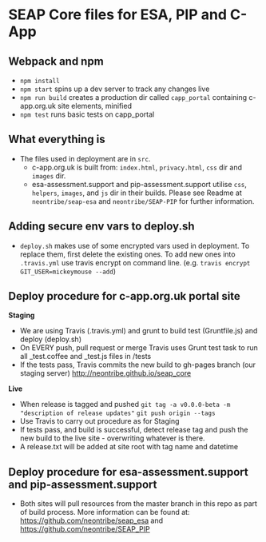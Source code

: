 # SEAP Core files for ESA, PIP and C-App

## Webpack and npm

* `npm install`
* `npm start` spins up a dev server to track any changes live
* `npm run build` creates a production dir called `capp_portal` containing c-app.org.uk site elements, minified
* `npm test` runs basic tests on capp_portal

## What everything is

* The files used in deployment are in `src`.
  * c-app.org.uk is built from: `index.html`, `privacy.html`, `css` dir and `images` dir.
  * esa-assessment.support and pip-assessment.support utilise `css`, `helpers`, `images`, and `js` dir in their builds. Please see Readme at `neontribe/seap-esa` and `neontribe/SEAP-PIP` for further information.

## Adding secure env vars to deploy.sh

* `deploy.sh` makes use of some encrypted vars used in deployment. To replace them, first delete the existing ones. To add new ones into `.travis.yml` use travis encrypt on command line. (e.g. `travis encrypt GIT_USER=mickeymouse --add`)

## Deploy procedure for c-app.org.uk portal site

__Staging__
* We are using Travis (.travis.yml) and grunt to build test (Gruntfile.js) and deploy (deploy.sh)
* On EVERY push, pull request or merge Travis uses Grunt test task to run all _test.coffee and _test.js files in /tests
* If the tests pass, Travis commits the new build to gh-pages branch (our staging
server) http://neontribe.github.io/seap_core

__Live__
* When release is tagged and pushed
`git tag -a v0.0.0-beta -m "description of release updates"`
`git push origin --tags`
* Use Travis to carry out procedure as for Staging
* If tests pass, and build is successful, detect release tag and push the new
build to the live site - overwriting whatever is there.
* A release.txt will be added at site root with tag name and datetime

## Deploy procedure for esa-assessment.support and pip-assessment.support

* Both sites will pull resources from the master branch in this repo as part of
build process. More information can be found at:
https://github.com/neontribe/seap_esa and https://github.com/neontribe/SEAP_PIP
